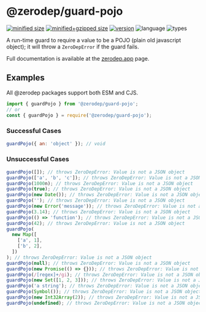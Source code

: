# @zerodep/guard-pojo

[![minified size](https://img.shields.io/bundlephobia/min/@zerodep/guard-pojo?style=flat-square&color=blue)](https://bundlephobia.com/package/@zerodep/guard-pojo)
[![minified+gzipped size](https://img.shields.io/bundlephobia/minzip/@zerodep/guard-pojo?style=flat-square&color=blue)](https://bundlephobia.com/package/@zerodep/guard-pojo)
[![version](https://img.shields.io/npm/v/@zerodep/guard-pojo?style=flat-square&color=blue)](https://www.npmjs.com/package/@zerodep/guard-pojo)
![language](https://img.shields.io/badge/typescript-100%25-blue?style=flat-square)
![types](https://img.shields.io/badge/types-included-blue?style=flat-square)

A run-time guard to require a value to be a POJO (plain old javascript object); it will throw a `ZeroDepError` if the guard fails.

Full documentation is available at the [zerodep.app](http://zerodep.app/#/guard/pojo) page.

## Examples

All @zerodep packages support both ESM and CJS.

```javascript
import { guardPojo } from '@zerodep/guard-pojo';
// or
const { guardPojo } = require('@zerodep/guard-pojo');
```

### Successful Cases

```javascript
guardPojo({ an: 'object' }); // void
```

### Unsuccessful Cases

```javascript
guardPojo([]); // throws ZeroDepError: Value is not a JSON object
guardPojo(['a', 'b', 'c']); // throws ZeroDepError: Value is not a JSON object
guardPojo(1000n); // throws ZeroDepError: Value is not a JSON object
guardPojo(true); // throws ZeroDepError: Value is not a JSON object
guardPojo(new Date()); // throws ZeroDepError: Value is not a JSON object
guardPojo(''); // throws ZeroDepError: Value is not a JSON object
guardPojo(new Error('message')); // throws ZeroDepError: Value is not a JSON object
guardPojo(3.14); // throws ZeroDepError: Value is not a JSON object
guardPojo(() => 'function'); // throws ZeroDepError: Value is not a JSON object
guardPojo(42); // throws ZeroDepError: Value is not a JSON object
guardPojo(
  new Map([
    ['a', 1],
    ['b', 2],
  ])
); // throws ZeroDepError: Value is not a JSON object
guardPojo(null); // throws ZeroDepError: Value is not a JSON object
guardPojo(new Promise(() => {})); // throws ZeroDepError: Value is not a JSON object
guardPojo(/[regex]+/gi); // throws ZeroDepError: Value is not a JSON object
guardPojo(new Set([1, 2, 3])); // throws ZeroDepError: Value is not a JSON object
guardPojo('a string'); // throws ZeroDepError: Value is not a JSON object
guardPojo(Symbol()); // throws ZeroDepError: Value is not a JSON object
guardPojo(new Int32Array(2)); // throws ZeroDepError: Value is not a JSON object
guardPojo(undefined); // throws ZeroDepError: Value is not a JSON object
```
